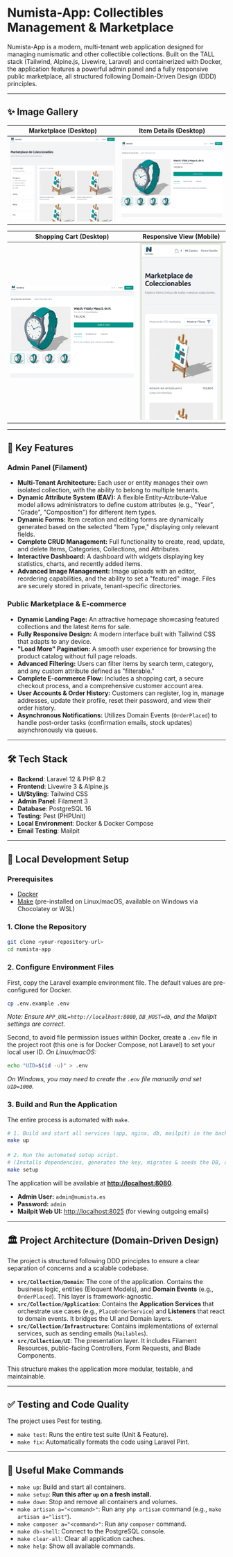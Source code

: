 # Numista-App: Collectibles Management & Marketplace

Numista-App is a modern, multi-tenant web application designed for managing numismatic and other collectible collections. Built on the TALL stack (Tailwind, Alpine.js, Livewire, Laravel) and containerized with Docker, the application features a powerful admin panel and a fully responsive public marketplace, all structured following Domain-Driven Design (DDD) principles.

---

## ✨ Image Gallery

| Marketplace (Desktop) | Item Details (Desktop) |
| :---: | :---: |
| <img src="docs/screenshots/marketplace.png" alt="Marketplace Screenshot" width="400"> | <img src="docs/screenshots/item-details.png" alt="Item Details Screenshot" width="400"> |

| Shopping Cart (Desktop) | Responsive View (Mobile) |
| :---: | :---: |
| <img src="docs/screenshots/cart.png" alt="Shopping Cart Screenshot" width="400"> | <img src="docs/screenshots/mobile-view.png" alt="Mobile View Screenshot" width="250"> |

---

## 🚀 Key Features

### Admin Panel (Filament)
- **Multi-Tenant Architecture:** Each user or entity manages their own isolated collection, with the ability to belong to multiple tenants.
- **Dynamic Attribute System (EAV):** A flexible Entity-Attribute-Value model allows administrators to define custom attributes (e.g., "Year", "Grade", "Composition") for different item types.
- **Dynamic Forms:** Item creation and editing forms are dynamically generated based on the selected "Item Type," displaying only relevant fields.
- **Complete CRUD Management:** Full functionality to create, read, update, and delete Items, Categories, Collections, and Attributes.
- **Interactive Dashboard:** A dashboard with widgets displaying key statistics, charts, and recently added items.
- **Advanced Image Management:** Image uploads with an editor, reordering capabilities, and the ability to set a "featured" image. Files are securely stored in private, tenant-specific directories.

### Public Marketplace & E-commerce
- **Dynamic Landing Page:** An attractive homepage showcasing featured collections and the latest items for sale.
- **Fully Responsive Design:** A modern interface built with Tailwind CSS that adapts to any device.
- **"Load More" Pagination:** A smooth user experience for browsing the product catalog without full page reloads.
- **Advanced Filtering:** Users can filter items by search term, category, and any custom attribute defined as "filterable."
- **Complete E-commerce Flow:** Includes a shopping cart, a secure checkout process, and a comprehensive customer account area.
- **User Accounts & Order History:** Customers can register, log in, manage addresses, update their profile, reset their password, and view their order history.
- **Asynchronous Notifications:** Utilizes Domain Events (`OrderPlaced`) to handle post-order tasks (confirmation emails, stock updates) asynchronously via queues.

---

## 🛠️ Tech Stack

- **Backend**: Laravel 12 & PHP 8.2
- **Frontend**: Livewire 3 & Alpine.js
- **UI/Styling**: Tailwind CSS
- **Admin Panel**: Filament 3
- **Database**: PostgreSQL 16
- **Testing**: Pest (PHPUnit)
- **Local Environment**: Docker & Docker Compose
- **Email Testing**: Mailpit

---

## 🐳 Local Development Setup

### Prerequisites

- [Docker](https://www.docker.com/products/docker-desktop)
- [Make](https://www.gnu.org/software/make/) (pre-installed on Linux/macOS, available on Windows via Chocolatey or WSL)

### 1. Clone the Repository

```bash
git clone <your-repository-url>
cd numista-app
```

### 2. Configure Environment Files

First, copy the Laravel example environment file. The default values are pre-configured for Docker.
```bash
cp .env.example .env
```
*Note: Ensure `APP_URL=http://localhost:8080`, `DB_HOST=db`, and the Mailpit settings are correct.*

Second, to avoid file permission issues within Docker, create a `.env` file in the project root (this one is for Docker Compose, not Laravel) to set your local user ID.
*On Linux/macOS:*
```bash
echo "UID=$(id -u)" > .env
```
*On Windows, you may need to create the `.env` file manually and set `UID=1000`.*

### 3. Build and Run the Application

The entire process is automated with `make`.

```bash
# 1. Build and start all services (app, nginx, db, mailpit) in the background.
make up

# 2. Run the automated setup script.
# (Installs dependencies, generates the key, migrates & seeds the DB, and optimizes the app)
make setup
```

The application will be available at **[http://localhost:8080](http://localhost:8080)**.
-   **Admin User:** `admin@numista.es`
-   **Password:** `admin`
-   **Mailpit Web UI:** [http://localhost:8025](http://localhost:8025) (for viewing outgoing emails)

---

## 🏛️ Project Architecture (Domain-Driven Design)

The project is structured following DDD principles to ensure a clear separation of concerns and a scalable codebase.

-   **`src/Collection/Domain`**: The core of the application. Contains the business logic, entities (Eloquent Models), and **Domain Events** (e.g., `OrderPlaced`). This layer is framework-agnostic.
-   **`src/Collection/Application`**: Contains the **Application Services** that orchestrate use cases (e.g., `PlaceOrderService`) and **Listeners** that react to domain events. It bridges the UI and Domain layers.
-   **`src/Collection/Infrastructure`**: Contains implementations of external services, such as sending emails (`Mailables`).
-   **`src/Collection/UI`**: The presentation layer. It includes Filament Resources, public-facing Controllers, Form Requests, and Blade Components.

This structure makes the application more modular, testable, and maintainable.

---

## ✅ Testing and Code Quality

The project uses Pest for testing.

-   `make test`: Runs the entire test suite (Unit & Feature).
-   `make fix`: Automatically formats the code using Laravel Pint.

---

## 🧰 Useful Make Commands

-   `make up`: Build and start all containers.
-   `make setup`: **Run this after `up` on a fresh install.**
-   `make down`: Stop and remove all containers and volumes.
-   `make artisan a="<command>"`: Run any `php artisan` command (e.g., `make artisan a="list"`).
-   `make composer a="<command>"`: Run any `composer` command.
-   `make db-shell`: Connect to the PostgreSQL console.
-   `make clear-all`: Clear all application caches.
-   `make help`: Show all available commands.